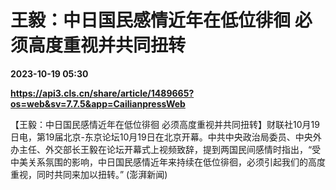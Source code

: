 # 王毅：中日国民感情近年在低位徘徊 必须高度重视并共同扭转

**2023-10-19 05:30**

**https://api3.cls.cn/share/article/1489665?os=web&sv=7.7.5&app=CailianpressWeb**

【王毅：中日国民感情近年在低位徘徊 必须高度重视并共同扭转】财联社10月19日电，第19届北京-东京论坛10月19日在北京开幕。中共中央政治局委员、中央外办主任、外交部长王毅在论坛开幕式上视频致辞，提到两国民间感情时指出，“受中美关系氛围的影响，中日国民感情近年来持续在低位徘徊，必须引起我们的高度重视，同时共同来加以扭转。” (澎湃新闻)